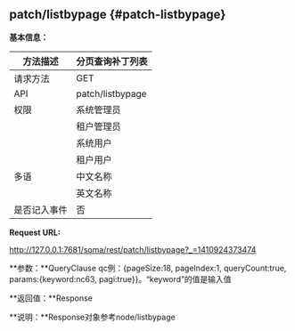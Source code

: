 ## patch/listbypage {#patch-listbypage}

**基本信息：**

| 方法描述 | 分页查询补丁列表 |
| --- | --- |
| 请求方法 | GET |
| API | patch/listbypage |
| 权限 | 系统管理员 | 是 |
|  | 租户管理员 | 是 |
|  | 系统用户 | 是 |
|  | 租户用户 | 是 |
| 多语 | 中文名称 | 分页查询补丁列表 |
|  | 英文名称 | **Query patchs by page** |
| 是否记入事件 | 否 |

**Request URL:**

http://127.0.0.1:7681/soma/rest/patch/listbypage?_=1410924373474

**参数：**QueryClause qc例：{pageSize:18, pageIndex:1, queryCount:true, params:{keyword:nc63, pagi:true}}。“keyword”的值是输入值

**返回值：**Response

**说明：**Response对象参考node/listbypage